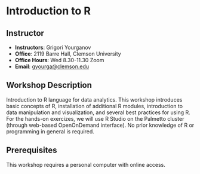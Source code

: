 # Introduction to R

## Instructor
- **Instructors**: Grigori Yourganov
- **Office**: 2119 Barre Hall, Clemson University
- **Office Hours**: Wed 8.30-11.30 Zoom
- **Email**: gyourga@clemson.edu

## Workshop Description

Introduction to R language for data analytics. This workshop introduces basic concepts of R, 
installation of additional R modules, introduction to data manipulation and visualization, 
and several best practices for using R. For the hands-on exercizes, we will use R Studio on 
the Palmetto cluster (through web-based OpenOnDemand interface). No prior knowledge of R or 
programming in general is required. 


## Prerequisites

This workshop requires a personal computer with online access. 

